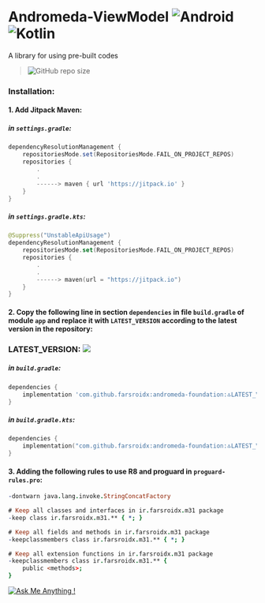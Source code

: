 # Andromeda-ViewModel ![Android](https://img.shields.io/badge/Android-3DDC84?style=for-the-badge&logo=android&logoColor=white) ![Kotlin](https://img.shields.io/badge/kotlin-%237F52FF.svg?style=for-the-badge&logo=kotlin&logoColor=white)

A library for using pre-built codes

> ![GitHub repo size](https://img.shields.io/github/repo-size/farsroidx/andromeda-foundation)

### Installation:

#### 1. Add Jitpack Maven:

##### in `settings.gradle`:
```groovy
dependencyResolutionManagement {
    repositoriesMode.set(RepositoriesMode.FAIL_ON_PROJECT_REPOS)
    repositories {
        .
        .
        ------> maven { url 'https://jitpack.io' }
    }
}
```

##### in `settings.gradle.kts`:
```kotlin
@Suppress("UnstableApiUsage")
dependencyResolutionManagement {
    repositoriesMode.set(RepositoriesMode.FAIL_ON_PROJECT_REPOS)
    repositories {
        .
        .
        ------> maven(url = "https://jitpack.io")
    }
}
```

#### 2. Copy the following line in section `dependencies` in file `build.gradle` of module `app` and replace it with `LATEST_VERSION` according to the latest version in the repository:

### LATEST_VERSION: [![](https://jitpack.io/v/farsroidx/andromeda-foundation.svg)](https://jitpack.io/#farsroidx/andromeda-foundation)

##### in `build.gradle`:
```groovy
dependencies {
    implementation 'com.github.farsroidx:andromeda-foundation:🔝LATEST_VERSION🔝'
}
```

##### in `build.gradle.kts`:
```kotlin
dependencies {
    implementation("com.github.farsroidx:andromeda-foundation:🔝LATEST_VERSION🔝")
}
```

#### 3. Adding the following rules to use R8 and proguard in `proguard-rules.pro`:

```pro
-dontwarn java.lang.invoke.StringConcatFactory

# Keep all classes and interfaces in ir.farsroidx.m31 package
-keep class ir.farsroidx.m31.** { *; }

# Keep all fields and methods in ir.farsroidx.m31 package
-keepclassmembers class ir.farsroidx.m31.** { *; }

# Keep all extension functions in ir.farsroidx.m31 package
-keepclassmembers class ir.farsroidx.m31.** {
    public <methods>;
}
```

[![Ask Me Anything !](https://img.shields.io/badge/Ask%20me-anything-1abc9c.svg)](https://github.com/farsroidx)